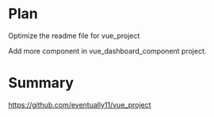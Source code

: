 # Plan 
Optimize the readme file for vue_project

Add more component in vue_dashboard_component project.

# Summary
https://github.com/eventually11/vue_project 

